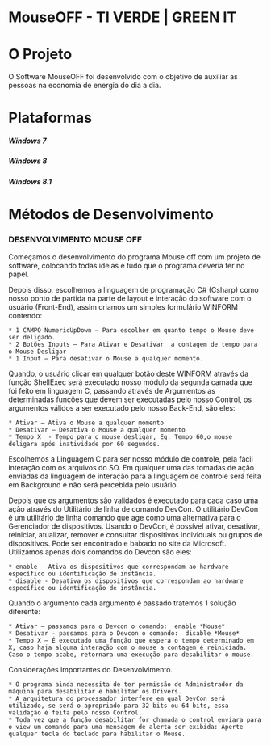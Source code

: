# MouseOFF - TI VERDE | GREEN IT 

<h1> O Projeto </h1>
O Software MouseOFF foi desenvolvido com o objetivo de auxiliar as pessoas na economia de energia do dia a dia. 

<h1>Plataformas</h1>

<h5>Windows 7</h5>
<h5>Windows 8</h5>
<h5>Windows 8.1</h5>

<h1> Métodos de Desenvolvimento </h1>
<h3>DESENVOLVIMENTO MOUSE OFF</h3>

Começamos o desenvolvimento do programa Mouse off com um projeto de software, colocando todas ideias e tudo que o programa deveria ter no papel. 

Depois disso, escolhemos a linguagem de programação C# (Csharp) como nosso ponto de partida na parte de layout e interação do software com o usuário (Front-End), assim criamos um simples formulário WINFORM contendo:
	
	* 1 CAMPO NumericUpDown – Para escolher em quanto tempo o Mouse deve ser deligado. 
	* 2 Botões Inputs – Para Ativar e Desativar  a contagem de tempo para o Mouse Desligar
	* 1 Input – Para desativar o Mouse a qualquer momento.
	
Quando, o usuário clicar em qualquer botão deste WINFORM através da função ShellExec será executado nosso módulo da segunda camada que foi feito em linguagem C, passando através de Argumentos as determinadas funções que devem ser executadas pelo nosso Control, os argumentos válidos a ser executado pelo nosso Back-End, são eles: 

	* Ativar – Ativa o Mouse a qualquer momento
	* Desativar – Desativa o Mouse a qualquer momento
	* Tempo X  - Tempo para o mouse desligar, Eg. Tempo 60,o mouse deligara após inatividade por 60 segundos.

Escolhemos a Linguagem C para ser nosso módulo de controle, pela fácil interação com os arquivos do SO. Em qualquer uma das tomadas de ação enviadas da linguagem de interação para a linguagem de controle será feita em Background e não será percebida pelo usuário. 
	
Depois que os argumentos são validados é executado para cada caso uma ação através do Utilitário de linha de comando DevCon.  O utilitário DevCon é um utilitário de linha comando que age como uma alternativa para o Gerenciador de dispositivos. Usando o DevCon, é possível ativar, desativar, reiniciar, atualizar, remover e consultar dispositivos individuais ou grupos de dispositivos. Pode ser encontrado e baixado no site da Microsoft.
Utilizamos apenas dois comandos do Devcon são eles:

	* enable - Ativa os dispositivos que correspondam ao hardware específico ou identificação de instância.
	* disable - Desativa os dispositivos que correspondam ao hardware específico ou identificação de instância.

Quando o argumento cada argumento é passado tratemos 1 solução diferente:
	
	* Ativar – passamos para o Devcon o comando:  enable *Mouse*
	* Desativar - passamos para o Devcon o comando:  disable *Mouse*
	* Tempo X – É executado uma função que espera o tempo determinado em X, caso haja alguma interação com o mouse a contagem é reiniciada. Caso o tempo acabe, retornara uma execução para desabilitar o mouse.

Considerações importantes do Desenvolvimento.
	
	* O programa ainda necessita de ter permissão de Administrador da máquina para desabilitar e habilitar os Drivers. 
	* A arquitetura do processador interfere em qual DevCon será utilizado, se será o apropriado para 32 bits ou 64 bits, essa validação é feita pelo nosso Control.
	* Toda vez que a função desabilitar for chamada o control enviara para o view um comando para uma mensagem de alerta ser exibida: Aperte qualquer tecla do teclado para habilitar o Mouse. 
